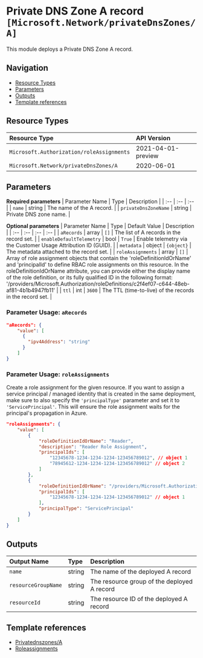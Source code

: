# Private DNS Zone A record `[Microsoft.Network/privateDnsZones/A]`

This module deploys a Private DNS Zone A record.

## Navigation

- [Resource Types](#Resource-Types)
- [Parameters](#Parameters)
- [Outputs](#Outputs)
- [Template references](#Template-references)

## Resource Types

| Resource Type | API Version |
| :-- | :-- |
| `Microsoft.Authorization/roleAssignments` | 2021-04-01-preview |
| `Microsoft.Network/privateDnsZones/A` | 2020-06-01 |

## Parameters

**Required parameters**
| Parameter Name | Type | Description |
| :-- | :-- | :-- |
| `name` | string | The name of the A record. |
| `privateDnsZoneName` | string | Private DNS zone name. |

**Optional parameters**
| Parameter Name | Type | Default Value | Description |
| :-- | :-- | :-- | :-- |
| `aRecords` | array | `[]` | The list of A records in the record set. |
| `enableDefaultTelemetry` | bool | `True` | Enable telemetry via the Customer Usage Attribution ID (GUID). |
| `metadata` | object | `{object}` | The metadata attached to the record set. |
| `roleAssignments` | array | `[]` | Array of role assignment objects that contain the 'roleDefinitionIdOrName' and 'principalId' to define RBAC role assignments on this resource. In the roleDefinitionIdOrName attribute, you can provide either the display name of the role definition, or its fully qualified ID in the following format: '/providers/Microsoft.Authorization/roleDefinitions/c2f4ef07-c644-48eb-af81-4b1b4947fb11' |
| `ttl` | int | `3600` | The TTL (time-to-live) of the records in the record set. |


### Parameter Usage: `aRecords`

```json
"aRecords": {
    "value": [
      {
        "ipv4Address": "string"
      }
    ]
}
```

### Parameter Usage: `roleAssignments`

Create a role assignment for the given resource. If you want to assign a service principal / managed identity that is created in the same deployment, make sure to also specify the `'principalType'` parameter and set it to `'ServicePrincipal'`. This will ensure the role assignment waits for the principal's propagation in Azure.

```json
"roleAssignments": {
    "value": [
        {
            "roleDefinitionIdOrName": "Reader",
            "description": "Reader Role Assignment",
            "principalIds": [
                "12345678-1234-1234-1234-123456789012", // object 1
                "78945612-1234-1234-1234-123456789012" // object 2
            ]
        },
        {
            "roleDefinitionIdOrName": "/providers/Microsoft.Authorization/roleDefinitions/c2f4ef07-c644-48eb-af81-4b1b4947fb11",
            "principalIds": [
                "12345678-1234-1234-1234-123456789012" // object 1
            ],
            "principalType": "ServicePrincipal"
        }
    ]
}
```

## Outputs

| Output Name | Type | Description |
| :-- | :-- | :-- |
| `name` | string | The name of the deployed A record |
| `resourceGroupName` | string | The resource group of the deployed A record |
| `resourceId` | string | The resource ID of the deployed A record |

## Template references

- [Privatednszones/A](https://docs.microsoft.com/en-us/azure/templates/Microsoft.Network/2020-06-01/privateDnsZones/A)
- [Roleassignments](https://docs.microsoft.com/en-us/azure/templates/Microsoft.Authorization/roleAssignments)
